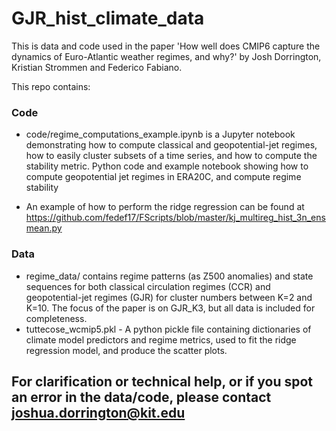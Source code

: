# GJR_hist_climate_data
This is data and code used in the paper 'How well does CMIP6 capture the dynamics of Euro-Atlantic weather regimes, and why?' by Josh Dorrington, Kristian Strommen and Federico Fabiano.


This repo contains:

### Code

* code/regime_computations_example.ipynb is a Jupyter notebook demonstrating how to compute classical and geopotential-jet regimes, how to easily cluster subsets of a time series, and how to compute the stability metric.
Python code and example notebook showing how to compute geopotential jet regimes in ERA20C, and compute regime stability

* An example of how to perform the ridge regression can be found at https://github.com/fedef17/FScripts/blob/master/kj_multireg_hist_3n_ensmean.py

### Data

* regime_data/ contains regime patterns (as Z500 anomalies) and state sequences for both classical circulation regimes (CCR) and geopotential-jet regimes (GJR) for cluster numbers between K=2 and K=10. The focus of the paper is on GJR_K3, but all data is included for completeness.
* tuttecose_wcmip5.pkl - A python pickle file containing dictionaries of climate model predictors and regime metrics, used to fit the ridge regression model, and produce the scatter plots. 


## For clarification or technical help, or if you spot an error in the data/code, please contact joshua.dorrington@kit.edu

